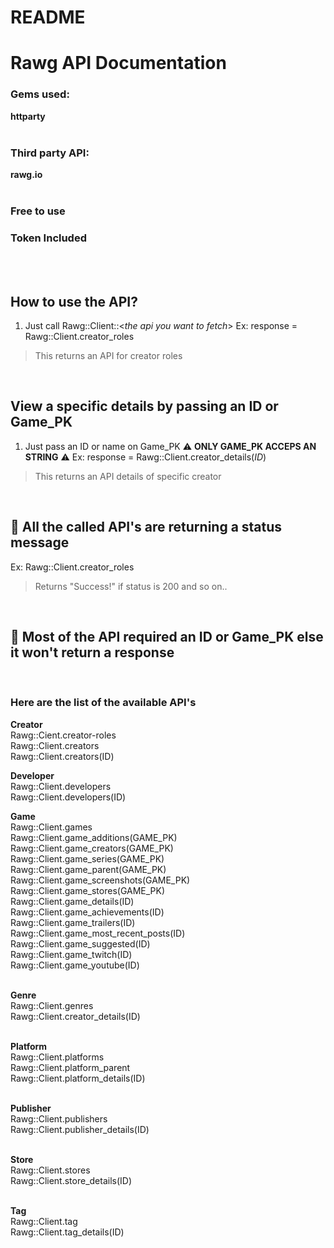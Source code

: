# README

# Rawg API Documentation


### Gems used:
 **httparty**
<br>
<br>

### Third party API:
**rawg.io**
<br>
<br>

### **Free to use**
### **Token Included**
<br>
<br>

## **How to use the API?**
1. Just call Rawg::Client::<*the api you want to fetch*>
Ex: response = Rawg::Client.creator_roles
> This returns an API for creator roles
<br>


## **View a specific details by passing an ID or Game_PK**
1. Just pass an ID or name on Game_PK 
⚠️ **ONLY GAME_PK ACCEPS AN STRING** ⚠️
Ex: response = Rawg::Client.creator_details(*ID*)
> This returns an API details of specific creator
<br>


## 📌 **All the called API's are returning a status message**
Ex: Rawg::Client.creator_roles
> Returns "Success!" if status is 200 and so on..
<br>


## 📌 **Most of the API required an ID or Game_PK else it won't return a response**
<br>

### Here are the list of the available API's
**Creator** 
<br>
Rawg::Cient.creator-roles
<br>
Rawg::Client.creators
<br>
Rawg::Client.creators(ID)
<br>


**Developer**
<br>
Rawg::Client.developers
<br>
Rawg::Client.developers(ID)
<br>


**Game**
<br>
Rawg::Client.games<br>
Rawg::Client.game_additions(GAME_PK)<br>
Rawg::Client.game_creators(GAME_PK)<br>
Rawg::Client.game_series(GAME_PK)<br>
Rawg::Client.game_parent(GAME_PK)<br>
Rawg::Client.game_screenshots(GAME_PK)<br>
Rawg::Client.game_stores(GAME_PK)<br>
Rawg::Client.game_details(ID)<br>
Rawg::Client.game_achievements(ID)<br>
Rawg::Client.game_trailers(ID)<br>
Rawg::Client.game_most_recent_posts(ID)<br>
Rawg::Client.game_suggested(ID)<br>
Rawg::Client.game_twitch(ID)<br>
Rawg::Client.game_youtube(ID)<br>
<br>

**Genre**<br>
Rawg::Client.genres<br>
Rawg::Client.creator_details(ID)<br>
<br>

**Platform**<br>
Rawg::Client.platforms<br>
Rawg::Client.platform_parent<br>
Rawg::Client.platform_details(ID)<br>
<br>

**Publisher**<br>
Rawg::Client.publishers<br>
Rawg::Client.publisher_details(ID)<br>
<br>

**Store**<br>
Rawg::Client.stores<br>
Rawg::Client.store_details(ID)<br>
<br>

**Tag**<br>
Rawg::Client.tag<br>
Rawg::Client.tag_details(ID)<br>